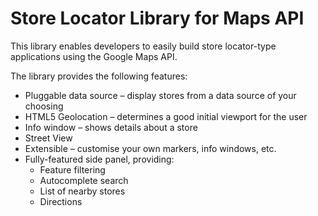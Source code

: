 Store Locator Library for Maps API
==================================

This library enables developers to easily build store locator-type applications using the Google Maps API.

The library provides the following features:

- Pluggable data source – display stores from a data source of your choosing
- HTML5 Geolocation – determines a good initial viewport for the user
- Info window – shows details about a store
- Street View
- Extensible – customise your own markers, info windows, etc.
- Fully-featured side panel, providing:
  + Feature filtering
  + Autocomplete search
  + List of nearby stores
  + Directions
